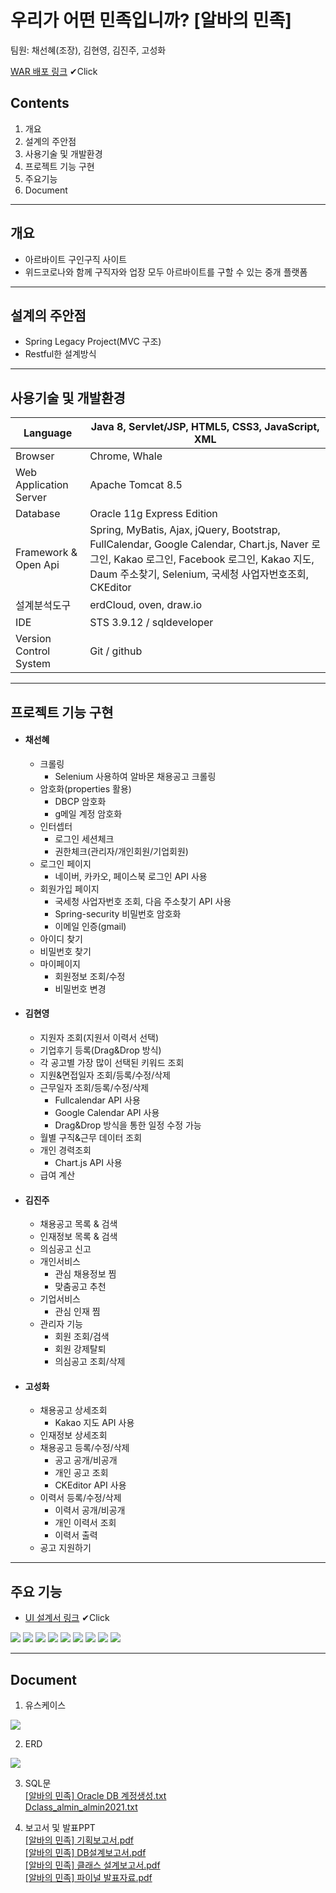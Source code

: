 # 우리가 어떤 민족입니까? [알바의 민족]
팀원: 채선혜(조장), 김현영, 김진주, 고성화

[WAR 배포 링크](http://112.221.156.36:8090/almin) ✔Click

## Contents 
1. 개요
2. 설계의 주안점
3. 사용기술 및 개발환경
4. 프로젝트 기능 구현
5. 주요기능
6. Document
***
## 개요
* 아르바이트 구인구직 사이트 
* 위드코로나와 함께 구직자와 업장 모두 아르바이트를 구할 수 있는 중개 플랫폼
***
## 설계의 주안점
* Spring Legacy Project(MVC 구조)
* Restful한 설계방식
***
## 사용기술 및 개발환경

Language | Java 8, Servlet/JSP, HTML5, CSS3, JavaScript, XML 
------------ | ------------- 
Browser | Chrome, Whale 
Web Application Server | Apache Tomcat 8.5
Database|Oracle 11g Express Edition
Framework & Open Api|Spring, MyBatis, Ajax, jQuery, Bootstrap, FullCalendar, Google Calendar, Chart.js, Naver 로그인, Kakao 로그인, Facebook 로그인, Kakao 지도, Daum 주소찾기, Selenium, 국세청 사업자번호조회, CKEditor
설계분석도구|erdCloud, oven, draw.io
IDE|STS 3.9.12 / sqldeveloper
Version Control System|Git / github
***
## 프로젝트 기능 구현

* #### 채선혜
  *  크롤링
      * Selenium 사용하여 알바몬 채용공고 크롤링 
  * 암호화(properties 활용)
     * DBCP 암호화
     * g메일 계정 암호화
  * 인터셉터
    * 로그인 세션체크
    * 권한체크(관리자/개인회원/기업회원) 
  * 로그인 페이지
    * 네이버, 카카오, 페이스북 로그인 API 사용
  * 회원가입 페이지
    * 국세청 사업자번호 조회, 다음 주소찾기 API 사용
    * Spring-security 비밀번호 암호화
    * 이메일 인증(gmail)
  * 아이디 찾기
  * 비밀번호 찾기
  * 마이페이지
    * 회원정보 조회/수정
    * 비밀번호 변경
* #### 김현영
  * 지원자 조회(지원서 이력서 선택)
  * 기업후기 등록(Drag&Drop 방식)
  * 각 공고별 가장 많이 선택된 키워드 조회
  * 지원&면접일자 조회/등록/수정/삭제
  * 근무일자 조회/등록/수정/삭제
     * Fullcalendar API 사용
     * Google Calendar API 사용
     * Drag&Drop 방식을 통한 일정 수정 가능
  * 월별 구직&근무 데이터 조회
  * 개인 경력조회
     * Chart.js API 사용
  * 급여 계산
* #### 김진주
  * 채용공고 목록 & 검색
  * 인재정보 목록 & 검색
  * 의심공고 신고
  * 개인서비스
    * 관심 채용정보 찜
    * 맞춤공고 추천
  * 기업서비스
    * 관심 인재 찜
  * 관리자 기능
    * 회원 조회/검색
    * 회원 강제탈퇴
    * 의심공고 조회/삭제
*  #### 고성화
    *  채용공고 상세조회
        * Kakao 지도 API 사용  
    *  인재정보 상세조회
    *  채용공고 등록/수정/삭제
        * 공고 공개/비공개  
        * 개인 공고 조회
        * CKEditor API 사용  
    *  이력서 등록/수정/삭제
       * 이력서 공개/비공개  
       * 개인 이력서 조회
       * 이력서 출력
    *  공고 지원하기
***
## 주요 기능
* [UI 설계서 링크](https://xd.adobe.com/view/d7cc2dbc-4a1b-4f36-947f-331cb5543744-829f/) ✔Click
<img src="https://user-images.githubusercontent.com/89828294/147194493-3efb5df4-dff3-4b09-a3e1-a945fee03112.png">
<img src="https://user-images.githubusercontent.com/89828294/147194438-79dd0bb5-d655-4e59-b477-1e1635052d69.png">
<img src="https://user-images.githubusercontent.com/89828294/147194462-6a445b96-7449-4c11-b3a7-97b8e9537605.png">
<img src="https://user-images.githubusercontent.com/89828294/147194468-38375c67-db12-490d-86c3-fc48393deb54.png">
<img src="https://user-images.githubusercontent.com/89828294/147194529-5fdef865-9c3f-42d5-ace0-581c3eaf77d6.png">
<img src="https://user-images.githubusercontent.com/89828294/147194479-4a8742a0-30a2-414e-bca6-1e7a68baeed9.png">
<img src="https://user-images.githubusercontent.com/89828294/147194573-3b25f5c2-b180-4eb7-9503-7825958bc7c8.png">
<img src="https://user-images.githubusercontent.com/89828294/147194578-7d9cf684-096a-472c-a3d1-47fab962d593.png">
<img src="https://user-images.githubusercontent.com/89828294/147194579-bfae85dc-bb77-4209-80de-32665817b8d8.png">

***
## Document
1. 유스케이스
<img src="https://user-images.githubusercontent.com/89828294/147045092-4e5bef5f-b9e0-4e48-86c2-a42d8f2e41eb.png">

2. ERD
<img src="https://user-images.githubusercontent.com/89828294/147045496-4f8b6c82-3aa0-440f-96e2-7b5ae9a02559.png">

3. SQL문  
[[알바의 민족] Oracle DB 계정생성.txt](https://github.com/Seonhea/AlMin/files/7760540/Oracle.DB.txt)  
[Dclass_almin_almin2021.txt](https://github.com/Seonhea/AlMin/files/7760493/Dclass_almin_almin2021.txt)

4. 보고서 및 발표PPT  
[[알바의 민족] 기획보고서.pdf](https://github.com/Seonhea/AlMin/files/7760484/default.pdf)  
[[알바의 민족] DB설계보고서.pdf](https://github.com/Seonhea/AlMin/files/7760485/DB.pdf)  
[[알바의 민족] 클래스 설계보고서.pdf](https://github.com/Seonhea/AlMin/files/7760486/default.pdf)  
[[알바의 민족] 파이널 발표자료.pdf](https://github.com/Seonhea/AlMin/files/7760479/default.pdf)


